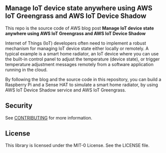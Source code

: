 ## Manage IoT device state anywhere using AWS IoT Greengrass and AWS IoT Device Shadow
This repo is the source code of AWS blog post **Manage IoT device state anywhere using AWS IoT Greengrass and AWS IoT Device Shadow** 

Internet of Things (IoT) developers often need to implement a robust mechanism for managing IoT device state either locally or remotely. A typical example is a smart home radiator, an IoT device where you can use the built-in control panel to adjust the temperature (device state), or trigger temperature adjustment messages remotely from a software application running in the cloud.  

By following the blog and the source code in this repository, you can build a Raspberry Pi and a Sense HAT to simulate a smart home radiator, by using AWS IoT Device Shadow service and AWS IoT Greengrass.


## Security

See [CONTRIBUTING](CONTRIBUTING.md#security-issue-notifications) for more information.

## License

This library is licensed under the MIT-0 License. See the LICENSE file.





